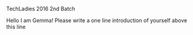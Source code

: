 TechLadies 2016 2nd Batch

Hello I am Gemma!
Please write a one line introduction of yourself above this line